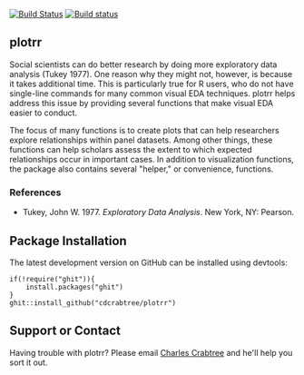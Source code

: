 [![Build Status](https://travis-ci.org/cdcrabtree/plotrr.svg?branch=master)](https://travis-ci.org/cdcrabtree/plotrr) [![Build status](https://ci.appveyor.com/api/projects/status/github/cdcrabtree/plotrr?svg=true)](https://ci.appveyor.com/api/projects/status/github/cdcrabtree/)

## plotrr

Social scientists can do better research by doing more exploratory data analysis (Tukey 1977). One reason why they might not, however, is because it takes additional time. This is particularly true for R users, who do not have single-line commands for many common visual EDA techniques. plotrr helps address this issue by providing several functions that make visual EDA easier to conduct. 

The focus of many functions is to create plots that can help researchers explore relationships within panel datasets. Among other things, these functions can help scholars assess the extent to which expected relationships occur in important cases. In addition to visualization functions, the package also contains several "helper," or convenience, functions.

### References
- Tukey, John W. 1977. _Exploratory Data Analysis_. New York, NY: Pearson.

## Package Installation
The latest development version on GitHub can be installed using devtools:

```
if(!require("ghit")){
    install.packages("ghit")
}
ghit::install_github("cdcrabtree/plotrr")
```

## Support or Contact

Having trouble with plotrr? Please email [Charles Crabtree](mailto:ccrabtr@umich.edu) and he'll help you sort it out.
